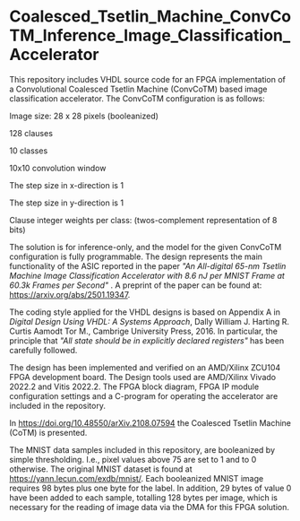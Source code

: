 # Coalesced_Tsetlin_Machine_ConvCoTM_Inference_Image_Classification_Accelerator

This repository includes VHDL source code for an FPGA implementation of a Convolutional Coalesced Tsetlin Machine (ConvCoTM) based image classification accelerator. The ConvCoTM configuration is as follows: 

Image size: 28 x 28 pixels (booleanized)

128 clauses

10 classes

10x10 convolution window

The step size in x-direction is 1

The step size in y-direction is 1

Clause integer weights per class: (twos-complement representation of 8 bits)

The solution is for inference-only, and the model for the given ConvCoTM configuration is fully programmable. The design represents the main functionality of the ASIC reported in the paper <i>"An All-digital 65-nm Tsetlin Machine Image Classification Accelerator with 8.6 nJ per MNIST Frame at 60.3k Frames per Second" </i>. A preprint of the paper can be found at: https://arxiv.org/abs/2501.19347.

The coding style applied for the VHDL designs is based on Appendix A in <i>Digital Design Using VHDL: A Systems Approach</i>, Dally William J. Harting R. Curtis Aamodt Tor M., Cambrige University Press, 2016. In particular, the principle that <i>"All state should be in explicitly declared registers"</i> has been carefully followed.

The design has been implemented and verified on an AMD/Xilinx ZCU104 FPGA development board. The Design tools used are AMD/Xilinx Vivado 2022.2 and Vitis 2022.2. The FPGA block diagram, FPGA IP module configuration settings and a C-program for operating the accelerator are included in the repository.

In https://doi.org/10.48550/arXiv.2108.07594 the Coalesced Tsetlin Machine (CoTM) is presented.

The MNIST data samples included in this repository, are booleanized by simple thresholding. I.e., pixel values above 75 are set to 1 and to 0 otherwise. The original MNIST dataset is found at https://yann.lecun.com/exdb/mnist/. Each booleanized MNIST image requires 98 bytes plus one byte for the label. In addition, 29 bytes of value 0 have been added to each sample, totalling 128 bytes per image, which is necessary for the reading of image data via the DMA for this FPGA solution.